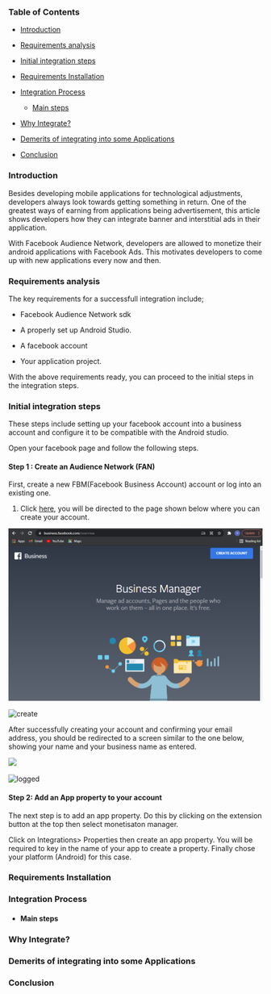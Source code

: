 ### Table of Contents

- [Introduction](#introduction)

- [Requirements analysis](#requirements-analysis)

- [Initial integration steps](#initial-integration-steps)

- [Requirements Installation](#requirements-installation)

- [Integration Process](#integration-process)
    - [Main steps](#main-steps)

- [Why Integrate?](#why-integrate)

- [Demerits of integrating into some Applications](#demerits-of-integrating-into-some-applications)

- [Conclusion](#conclusion)


### Introduction

Besides developing mobile applications for technological adjustments, developers always look towards getting something in return. One of the greatest ways of earning from applications being advertisement, this article shows developers how they can integrate banner and interstitial ads in their application.

With Facebook Audience Network, developers are allowed to monetize their android applications with Facebook Ads. This motivates developers to come up with new applications every now and then.

### Requirements analysis

The key requirements for a successfull integration include;
- Facebook Audience Network sdk

- A properly set up Android Studio.

- A facebook account

- Your application project.

With the above requirements ready, you can proceed to the initial steps in the integration steps.

### Initial integration steps   

These steps include setting up your facebook account into a business account and configure it to be compatible with the Android studio.

Open your facebook page and follow the following steps.

#### Step 1 : **Create an Audience Network (FAN)**
First, create a new FBM(Facebook Business Account) account or log into an existing one.
1. Click [here](https://business.facebook.com/overview), you will be directed to the page shown below where you can create your account.

![](create.png)

![create](/integrating-facebook-ads-with-your-android-application-in-android-studio/create.png)

After successfully creating your account and confirming your email address, you should be redirected to a screen similar to the one below, showing your name and your business name as entered.

![](logged.png)

![logged](engineering-education/integrating-facebook-ads-with-your-android-application-in-android-studio/logged.png)

#### Step 2: **Add an App property to your account**

The next step is to add an app property. Do this by clicking on the extension button at the top then select monetisaton manager.

Click on Integrations> Properties then create an app property. You will be required to key in the name of your app to create a property.
Finally chose your platform (Android) for this case.



### Requirements Installation







### Integration Process

- #### Main steps









### Why Integrate?









### Demerits of integrating into some Applications








### Conclusion